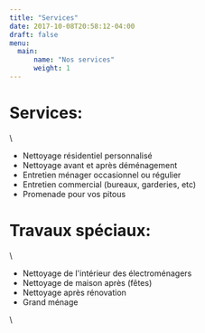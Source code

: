 ```yaml
---
title: "Services"
date: 2017-10-08T20:58:12-04:00
draft: false
menu:
  main:
      name: "Nos services"
      weight: 1
---
```

<h1 class="f2 b lh-title mb2">Services:</h1>
\

<ul>
  <li class="services">Nettoyage résidentiel personnalisé</li>
  <li class="services">Nettoyage avant et après déménagement</li>
  <li class="services">Entretien ménager occasionnel ou régulier</li>
  <li class="services">Entretien commercial (bureaux, garderies, etc)</li>
  <li class="services">Promenade pour vos pitous</li>
</ul>

<h1 class="f2 b lh-title mb2">Travaux spéciaux:</h1>
\

<ul>
  <li class="services">Nettoyage de l'intérieur des électroménagers</li>
  <li class="services">Nettoyage de maison après (fêtes)</li>
  <li class="services">Nettoyage après rénovation</li>
  <li class="services">Grand ménage</li>
</ul>

\